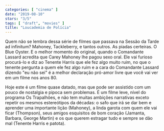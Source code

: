 ```yaml
---
categories: [ "cinema" ]
date: "2019-08-10"
stars: "3/5"
tags: [ "draft", "movies" ]
title: "Loucademia de Polícia"
---
```

Quem não se lembra dessa série de filmes que passava na Sessão da
Tarde ad infinitum? Mahoney, Tackleberry, e tantos outros. As piadas
certeiras. O Blue Oyster. E o melhor momento do original, quando o
Comandante Lassard acredita que Carey Mahoney lhe pagou sexo oral. Ele vai
furioso procurá-lo e diz ao Tenente Harris que ele fez algo muito ruim,
no que o tenente pergunta a quem ele fez algo ruim e a cara do Comandante
Lassard dizendo "eu não sei" é a melhor declaração pró-amor livre
que você vai ver em um filme nos anos 80.

Hoje este é um filme quase datado, mas que pode ser assistido com um
pouco de nostalgia e pipoca sem problemas. É um filme leve, nível do
programa Os Trapalhões, e não tem muitas ambições narrativas exceto
repetir os mesmos estereótipos da décadas: o safo que irá se dar bem
e aprender uma importante lição (Mahoney), a linda garota com quem ele
vai ficar (Thompson), seus amigos esquisitos de bom coração (Jamanta,
Barbara, George Martin) e os que querem estragar tudo e sempre se dão
mal (Tenente Harris e patota).
